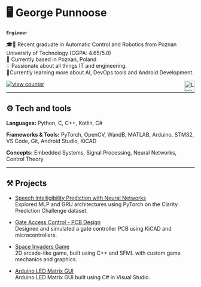 # 🖥 George Punnoose

<!-- # 🤖🐱‍👤🐱‍🏍🧞‍♂️👤🧠🤺⛷🕶👓🥋♠♣♥♦🥇🎵🎧🔨💣💻🖥🖥⌨🖱☎🗡⚔🛡📺🎥🔎🔍📕⌛⌚⏰⏲🕰⏱🌴🌱🚗🚘🚀⚓🏁🌍🌎🌏🗺 🏛 🏘 🏙 🏚🏠⛩🔥⚡❄✝☮❗‼⭕❌☢✔💭👁‍🗨😎 George Punnoose -->

**`Engineer`**

🎓🤖 Recent graduate in Automatic Control and Robotics from Poznan University of Technology (CGPA: 4.65/5.0)  
📍 Currently based in Poznań, Poland  
💡 Passionate about all things IT and engineering.  
🌱Currently learning more about AI, DevOps tools and Android Development.

<!-- > "Insert a quote here that inspires you." -->

<p align="left">
  <!-- <a href="https://github.com/George-P-1?tab=followers">
      <img alt="followers" title="Follow me on Github" src="https://custom-icon-badges.demolab.com/github/followers/George-P-1?color=236ad3&labelColor=1155ba&style=for-the-badge&logo=person-add&label=Follow&logoColor=white"/></a>
  <a href="https://github.com/George-P-1?tab=repositories&sort=stargazers">
      <img alt="total stars" title="Total stars on GitHub" src="https://custom-icon-badges.demolab.com/github/stars/George-P-1?color=55960c&style=for-the-badge&labelColor=488207&logo=star"/></a> -->
  <a href="https://komarev.com/ghpvc/?username=George-P-1&color=green&style=for-the-badge">
      <img alt="view counter" title="Github profile view counter" src="https://komarev.com/ghpvc/?username=George-P-1&color=green&style=for-the-badge"/>
  </a>
  <a href="https://www.linkedin.com/in/george-punnoose-h3ll0" target="_blank" >
    <img height=28 align="right" src="https://custom-icon-badges.demolab.com/badge/LinkedIn-0A66C2?logo=linkedin-white&logoColor=fff" alt="Linkedin">
  </a>
  <!-- <a href="mailto:inserthere@gmail.com">
    <img align="right" alt="Email" title="Email" src="https://img.shields.io/badge/Email-D14836?style=for-the-badge&logo=gmail&logoColor=white"/>
  </a> -->
  <!-- <a href="https://medium.com/">
    <img alt="Medium" align="right" title="Medium" src="https://img.shields.io/badge/Medium-464647?style=for-the-badge&logo=medium&logoColor=white"/>
  </a> -->
  <!-- <a href="https://discordapp.com/users/724295313841586196" target="_blank" >
    <img align="right" src="https://img.shields.io/badge/Discord-5865F2?style=for-the-badge&logo=discord&logoColor=white" alt="Linkedin">
  </a> -->
  <!-- <a href="https://www.linkedin.com/in/george-punnoose-h3ll0" target="_blank" >
    <img align="right" src="https://img.shields.io/badge/LinkedIn-0077B5?style=for-the-badge&logo=linkedin-white&logoColor=fff" alt="Linkedin">
  </a> -->
</p>

---
## ⚙ Tech and tools
<!-- ## 🧠 Skills & Tools -->

**Languages:** Python, C, C++, Kotlin, C#

**Frameworks & Tools:** PyTorch, OpenCV, WandB, MATLAB, Arduino, STM32, VS Code, Git, Android Studio, KiCAD

**Concepts:** Embedded Systems, Signal Processing, Neural Networks, Control Theory

<!--tech stack icons-->
<!-- <p align="left">Languages & frameworks</p>
<p align="left">
  <a href="https://skillicons.dev">
    <img src="https://skillicons.dev/icons?i=ts,js,rust,html,css,react,pytorch,opencv,arduino" alt="languages & frameworks"/>
  </a>
</p>
<p align="left">Databases</p>
<p align="left">
  <a href="https://skillicons.dev">
    <img src="https://skillicons.dev/icons?i=mysql,sqlite" alt="databases" />
  </a>
</p>
<p align="left">DevOps & tools</p>
<p align="left">
  <a href="https://skillicons.dev">
    <img src="https://skillicons.dev/icons?i=docker,kubernetes,aws,git,github,gitlab,bash" alt="devops" />
  </a>
</p> -->

---

## ⚒ Projects

- [Speech Intelligibility Prediction with Neural Networks](https://github.com/George-P-1/Speech_Intelligibility_with_Neural_Networks)  
  Explored MLP and GRU architectures using PyTorch on the Clarity Prediction Challenge dataset.

- [Gate Access Control - PCB Design](https://github.com/George-P-1/Gate-Access-Control-PCB)  
  Designed and simulated a gate controller PCB using KiCAD and microcontrollers.

- [Space Invaders Game](https://github.com/George-P-1/Space_Invaders)  
  2D arcade-like game, built using C++ and SFML with custom game mechanics and graphics.

- [Arduino LED Matrix GUI](https://github.com/George-P-1/Arduino_LED_Matrix_GUI)  
  Arduino LED Matrix GUI built using C# in Visual Studio.

<!-- ---

## Best Projects
<p align="center">
  <a href="https://github.com/George-P-1/Arduino_LED_Matrix_GUI" target="_blank">
    <img align="center" src="https://github-readme-stats.vercel.app/api/pin/?username=George-P-1&repo=Arduino_LED_Matrix_GUI&border_color=7F3FBF&bg_color=0D1117&title_color=FC6847&text_color=f4c0b5&icon_color=FCC347&show_owner=false">
  </a>
  <a href="https://github.com/George-P-1/Space_Invaders" target="_blank">
    <img align="center" src="https://github-readme-stats.vercel.app/api/pin/?username=George-P-1&repo=Space_Invaders&border_color=7F3FBF&bg_color=0D1117&title_color=FC6847&text_color=f4c0b5&icon_color=FCC347&show_owner=false">
  </a>
</p>

## Ongoing Work
<p align="center">
  <a href="https://github.com/George-P-1/Android_IT_Kotlin_Course" target="_blank">
    <img src="https://github-readme-stats.vercel.app/api/pin/?username=George-P-1&repo=Android_IT_Kotlin_Course&border_color=7F3FBF&bg_color=0D1117&title_color=FC6847&text_color=f4c0b5&icon_color=FCC347&show_owner=false" height=140>
  </a>
</p> -->

<!-- ---

## GitHub Stats
![GitHub stats](https://github-readme-stats.vercel.app/api?username=George-P-1&show_icons=true&theme=tokyonight)

<p align="center">
  <a href="https://github.com/George-P-1">
    <img align="center" alt="George's Github Stats" src="https://denvercoder1-github-readme-stats.vercel.app/api?username=George-P-1&show_icons=true&count_private=true&theme=react&border_color=7F3FBF&bg_color=0D1117&title_color=FC6847&icon_color=F8D866" height=192 width="59%"> 
    <img align="center" alt="George's Top Languages" src="https://github-readme-stats.vercel.app/api/top-langs/?username=George-P-1&layout=compact&border_color=7F3FBF&bg_color=0D1117&title_color=FC6847&icon_color=F8D866&text_color=FFFFFF" height=225 width="40.5%">
    <br> <br>
    <img align="center" src="https://github-readme-streak-stats.herokuapp.com/?user=George-P-1&theme=blood-dark&border=7F3FBF&background=0D1117" alt="Geprge's GitHub streak" height=225>
    <img align="center" src="https://github-profile-summary-cards.vercel.app/api/cards/profile-details?username=George-P-1&theme=codeSTACKr" alt="George's GitHub Contribution" height=300>
  </a>
</p> -->
